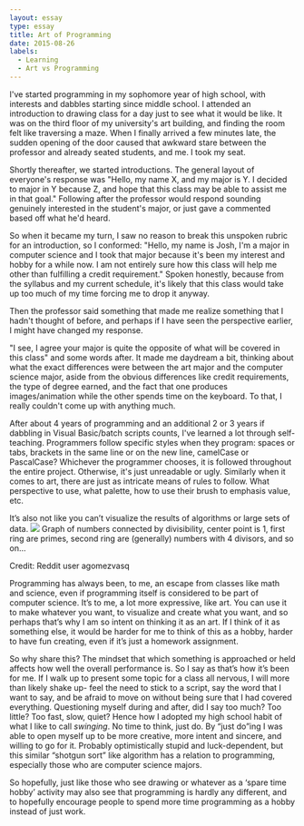 ```yaml
---
layout: essay
type: essay
title: Art of Programming
date: 2015-08-26
labels:
  - Learning
  - Art vs Programming
---
```


I've started programming in my sophomore year of high school, with interests and dabbles starting since middle school. I attended an introduction to drawing class for a day just to see what it would be like. It was on the third floor of my university's art building, and finding the room felt like traversing a maze. When I finally arrived a few minutes late, the sudden opening of the door caused that awkward stare between the professor and already seated students, and me. I took my seat.

Shortly thereafter, we started introductions. The general layout of everyone's response was "Hello, my name X, and my major is Y. I decided to major in Y because Z, and hope that this class may be able to assist me in that goal." Following after the professor would respond sounding genuinely interested in the student's major, or just gave a commented based off what he'd heard.

So when it became my turn, I saw no reason to break this unspoken rubric for an introduction, so I conformed: "Hello, my name is Josh, I'm a major in computer science and I took that major because it's been my interest and hobby for a while now. I am not entirely sure how this class will help me other than fulfilling a credit requirement." Spoken honestly, because from the syllabus and my current schedule, it's likely that this class would take up too much of my time forcing me to drop it anyway.

Then the professor said something that made me realize something that I hadn't thought of before, and perhaps if I have seen the perspective earlier, I might have changed my response.

"I see, I agree your major is quite the opposite of what will be covered in this class" and some words after. 
It made me daydream a bit, thinking about what the exact differences were between the art major and the computer science major, aside from the obvious differences like credit requirements, the type of degree earned, and the fact that one produces images/animation while the other spends time on the keyboard. To that, I really couldn't come up with anything much. 

After about 4 years of programming and an additional 2 or 3 years if dabbling in Visual Basic/batch scripts counts, I've learned a lot through self-teaching. Programmers follow specific styles when they program: spaces or tabs, brackets in the same line or on the new line, camelCase or PascalCase? Whichever the programmer chooses, it is followed throughout the entire project. Otherwise, it's just unreadable or ugly. Similarly when it comes to art, there are just as intricate means of rules to follow. What perspective to use, what palette, how to use their brush to emphasis value, etc.

It’s also not like you can’t visualize the results of algorithms or large sets of data.
<img class="ui tiny right spaced image" src=”http://i.imgur.com/kWnh4wS.jpg” >
<right>Graph of numbers connected by divisibility, center point is 1, first ring are primes, second ring are (generally) numbers with 4 divisors, and so on… <p>Credit: Reddit user agomezvasq</p></right>

Programming has always been, to me, an escape from classes like math and science, even if programming itself is considered to be part of computer science. It’s to me, a lot more expressive, like art. You can use it to make whatever you want, to visualize and create what you want, and so perhaps that’s why I am so intent on thinking it as an art. If I think of it as something else, it would be harder for me to think of this as a hobby, harder to have fun creating, even if it’s just a homework assignment. 

So why share this? The mindset that which something is approached or held affects how well the overall performance is. So I say as that’s how it’s been for me. If I walk up to present some topic for a class all nervous, I will more than likely shake up- feel the need to stick to a script, say the word that I want to say, and be afraid to move on without being sure that I had covered everything. Questioning myself during and after, did I say too much? Too little? Too fast, slow, quiet? Hence how I adopted my high school habit of what I like to call <i>swinging</i>. No time to think, just do. By “just do”ing I was able to open myself up to be more creative, more intent and sincere, and willing to go for it. Probably optimistically stupid and luck-dependent, but this similar “shotgun sort” like algorithm has a relation to programming, especially those who are computer science majors.

So hopefully, just like those who see drawing or whatever as a ‘spare time hobby’ activity may also see that programming is hardly any different, and to hopefully encourage people to spend more time programming as a hobby instead of just work.
